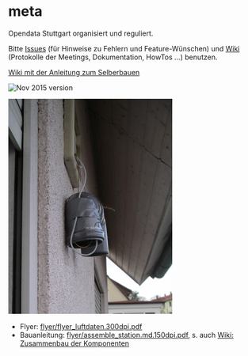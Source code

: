 # meta
Opendata Stuttgart organisiert und reguliert.

Bitte [Issues](https://github.com/opendata-stuttgart/meta/issues) (für Hinweise zu Fehlern und Feature-Wünschen) und [Wiki](https://github.com/opendata-stuttgart/meta/wiki) (Protokolle der Meetings, Dokumentation, HowTos ...) benutzen.

[Wiki mit der Anleitung zum Selberbauen](https://github.com/opendata-stuttgart/meta/wiki)

![Nov 2015 version](https://pbs.twimg.com/media/CTyB0EvWoAAgsIp.jpg:large)

![Deployed sensor at facade](images/PPD_DHT_deployed_BirkachMitteStra.jpg)

* Flyer: [flyer/flyer_luftdaten.300dpi.pdf](flyer/flyer_luftdaten.300dpi.pdf)
* Bauanleitung: [flyer/assemble_station.md.150dpi.pdf](flyer/assemble_station.md.150dpi.pdf), s. auch [Wiki: Zusammenbau der Komponenten](https://github.com/opendata-stuttgart/meta/wiki/Zusammenbau-der-Komponenten)

